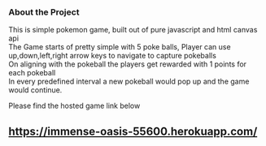 ### About the Project
This is simple pokemon game, built out of pure javascript and html canvas api<br>
The Game starts of pretty simple with 5 poke balls, Player can use up,down,left,right arrow keys to navigate to capture pokeballs <br>
On aligning with the pokeball the players get rewarded with 1 points for each pokeball<br>
In every predefined interval a new pokeball would pop up and the game would continue.



Please find the hosted game link below 
## https://immense-oasis-55600.herokuapp.com/
